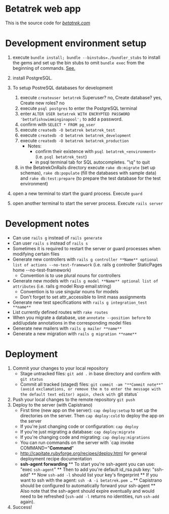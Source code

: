 # Betatrek web app

This is the source code for [*betatrek.com*](http://www.betatrek.com)

# Development environment setup

1. execute `bundle install; bundle --binstubs=./bundler_stubs` to install the gems and set up the bin stubs to omit `bundle exec` from the beginning of commands. [See.](http://ruby.railstutorial.org/book/ruby-on-rails-tutorial?version=3.2#sec:eliminating_bundle_exec)
2. install PostgreSQL.
3. To setup PostreSQL databases for development

	1. execute `createuser betatrek` Superuser? no, Create database? yes, Create new roles? no
	2. execute `psql postgres` to enter the PostgreSQL terminal
	3. enter `ALTER USER betatrek WITH ENCRYPTED PASSWORD 'bettafishswimminginapool';` to add a password.
	4. confirm with `SELECT * FROM pg_user`
	5. execute `createdb -O betatrek betatrek_test`
	6. execute `createdb -O betatrek betatrek_development`
	7. execute `createdb -O betatrek betatrek_production`
		* Notes:
			- confirm their existence with `psql betatrek_<environment>` (i.e. `psql betatrek_test`)
			- in psql terminal tab for SQL autocompletes. "\q" to quit
	8. in the BetatrekOnRails directory execute `rake db:migrate` (set up schemas), `rake db:populate` (fill the databases with sample data) and `rake db:test:prepare` (to prepare the test database for the test environment)
4. open a new terminal to start the guard process. Execute `guard`
5. open another terminal to start the server process. Execute `rails server`

# Development notes

* Can use `rails g` instead of `rails generate`
* Can user `rails s` instead of `rails s`
* Sometimes it is required to restart the server or guard processes when modifying certain files
* Generate new controllers with `rails g controller **Name** optional list of actions --no-test-framework` (i.e. rails g controller StaticPages home --no-test-framework)
	* Convention is to use plural nouns for controllers
* Generate new models with `rails g model **Name** optional list of attributes` (i.e. rails g model Rsvp email:string)
	* Convention is to use singular nouns for models
	* Don't forget to set attr_accessible to limit mass assignments
* Generate new test specifications with `rails g integration_test **name**` 
* List currently defined routes with `rake routes`
* When you migrate a database, use `annotate --position before` to add/update annotations in the corresponding model files
* Generate new mailers with `rails g mailer **name**`
* Generate a new migration with `rails g migration **name**`

# Deployment
1. Commit your changes to your local repository
	* Stage untracked files: `git add .` in base directory and confirm with `git status`
	* Commit all tracked (staged) files: `git commit -am "**Commit note**" (avoid exclamations, or remove the m to enter the message with the default text editor) again, check with `git status`
2. Push your local changes to the remote repository `git push`
3. Deploy to the server (with Capistrano)
	* First time (new app on the server): `cap deploy:setup` to set up the directories on the server. Then `cap deploy:cold` to deploy the app on the server
	* If you're just changing code or configuration: `cap deploy`
	* If you're just migrating a database: `cap deploy:migrate`
	* If you're changing code and migrating: `cap deploy:migrations`
	* You can run commands on the server with `cap invoke COMMAND="**Command**"
	* http://capitate.rubyforge.org/recipes/deploy.html for general deployment recipe documentation
	* **ssh-agent forwarding**
		** To start you're ssh-agent you can use: "exec `ssh-agent`"
		** Then to add you're default id_rsa.pub key: "ssh-add"
		** Now `ssh-add -l` should list your key's fingerprint
		** If you want to ssh with the agent: `ssh -A -i betatrek.pem …`
		** Capistrano should be configured to automatically forward your ssh-agent
		** Also note that the ssh-agent should expire eventually and would need to be refreshed (`ssh-add -l` returns no identities, run `ssh-add` again).
4. Success!

